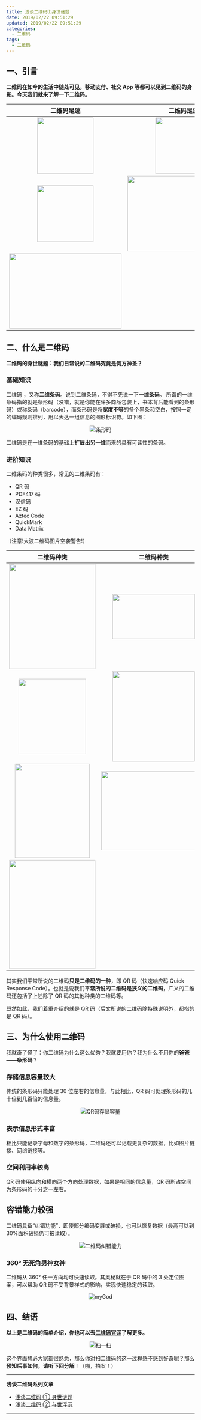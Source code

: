 ```yaml
---
title: 浅谈二维码①身世谜题
date: 2019/02/22 09:51:29
updated: 2019/02/22 09:51:29
categories:
  - 二维码
tags:
  - 二维码
---
```


## 一、引言

**二维码在如今的生活中随处可见，移动支付、社交 App 等都可以见到二维码的身影。今天我们就来了解一下二维码。**

|                                               二维码足迹                                                |                                                  二维码足迹                                                   |
| :-----------------------------------------------------------------------------------------------------: | :-----------------------------------------------------------------------------------------------------------: |
| <div align=center><img width="150" height="150" src="/assert/img/qrcode/baseinfo/qrcodeShy.png"/></div> | <div align=center><img width="150" height="150" src="/assert/img/qrcode/baseinfo/qrcodeBeautiful.png"/></div> |
|   <div align=center><img width="150" height="150" src="/assert/img/qrcode/baseinfo/mywx.jpg"/></div>    |    <div align=center><img width="300" height="200" src="/assert/img/qrcode/baseinfo/qrcodeCat.png"/></div>    |
| <div align=center><img width="300" height="200" src="/assert/img/qrcode/baseinfo/qrcodeGif.gif"/></div> |                                                                                                               |

## 二、什么是二维码

**二维码的身世谜题：我们日常说的二维码究竟是何方神圣？**

### 基础知识

二维码 ，又称**二维条码**。说到二维条码，不得不先说一下**一维条码**。
所谓的一维条码指的就是条形码（没错，就是你能在许多商品包装上，书本背后能看到的条形码）或称条码（barcode），而条形码是将**宽度不等**的多个黑条和空白，按照一定的编码规则排列，用以表达一组信息的图形标识符。如下图：

<center>

![条形码](/assert/img/qrcode/baseinfo/barcode.jpg)

</center>

二维码是在一维条码的基础上**扩展出另一维**而来的具有可读性的条码。

### 进阶知识

二维条码的种类很多，常见的二维条码有：

- QR 码
- PDF417 码
- 汉信码
- EZ 码
- Aztec Code
- QuickMark
- Data Matrix

（注意!大波二维码图片空袭警告!）

|                                                二维码种类                                                |                                                 二维码种类                                                  |
| :------------------------------------------------------------------------------------------------------: | :---------------------------------------------------------------------------------------------------------: |
|   <div align=center><img width="230" height="280" src="/assert/img/qrcode/baseinfo/qrcode.jpg"/></div>   |    <div align=center><img width="220" height="120" src="/assert/img/qrcode/baseinfo/pdf417.jpg"/></div>     |
|   <div align=center><img width="180" height="200" src="/assert/img/qrcode/baseinfo/汉信码.jpg"/></div>   |    <div align=center><img width="220" height="240" src="/assert/img/qrcode/baseinfo/ezcode.jpg"/></div>     |
| <div align=center><img width="200" height="250" src="/assert/img/qrcode/baseinfo/azteccode.jpg"/></div>  | <div align=center><img width="280" height="210" src="/assert/img/qrcode/baseinfo/quickmarkcode.jpg"/></div> |
| <div align=center><img width="230" height="290" src="/assert/img/qrcode/baseinfo/datamatrix.jpg"/></div> |                                                                                                             |

其实我们平常所说的二维码**只是二维码的一种**，即 QR 码（快速响应码 Quick Response Code）。也就是说我们**平常所说的二维码是狭义的二维码**，广义的二维码还包括了上述除了 QR 码的其他种类的二维码等。

既然如此，我们着重介绍的就是 QR 码（后文所说的二维码除特殊说明外，都指的是 QR 码）。

## 三、为什么使用二维码

我就奇了怪了：你二维码为什么这么优秀？我就要用你？我为什么不用你的**爸爸——条形码**？

### 存储信息容量较大

传统的条形码只能处理 30 位左右的信息量，与此相比，QR 码可处理条形码的几十倍到几百倍的信息量。

<center>

![QR码存储容量](/assert/img/qrcode/baseinfo/qrcodestore.jpg)

</center>

### 表示信息形式丰富

相比只能记录字母和数字的条形码，二维码还可以记载更复杂的数据，比如图片链接、网络链接等。

### 空间利用率较高

QR 码使用纵向和横向两个方向处理数据，如果是相同的信息量，QR 码所占空间为条形码的十分之一左右。

## 容错能力较强

二维码具备“纠错功能”，即使部分编码变脏或破损，也可以恢复数据（最高可以到 30%面积破损仍可被读取）。

<center>

![二维码纠错能力](/assert/img/qrcode/baseinfo/qrcodeerrorlevel.jpg)

</center>

### 360° 无死角男神女神

二维码从 360° 任一方向均可快速读取。其奥秘就在于 QR 码中的 3 处定位图案，可以帮助 QR 码不受背景样式的影响，实现快速稳定的读取。

<center>

![myGod](/assert/img/qrcode/baseinfo/myGod.gif)

</center>

## 四、结语

**以上是二维码的简单介绍，你也可以去[二维码官网](https://www.qrcode.com)了解更多。**

<center>

![扫一扫](/assert/img/qrcode/baseinfo/wxscan.jpg)

</center>

这个界面想必大家都很熟悉，那么你对扫二维码的这一过程感不感到好奇呢？那么**预知后事如何，请听下回分解**！（啪，拍案！）

---

**浅谈二维码系列文章**

- [浅谈二维码 ① 身世谜题](/2019/02/22/浅谈二维码①身世谜题/index.html#一、引言)
- [浅谈二维码 ② 与世浮沉](/2019/02/22/浅谈二维码②与世浮沉/index.html#一、引言)

---
